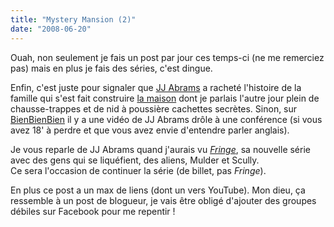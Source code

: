 ```yaml
---
title: "Mystery Mansion (2)"
date: "2008-06-20"
---
```


Ouah, non seulement je fais un post par jour ces temps-ci (ne me remerciez pas) mais en plus je fais des séries, c'est dingue.

Enfin, c'est juste pour signaler que [JJ Abrams](http://nymag.com/daily/entertainment/2008/06/jj_abrams_to_make_movie_about.html) a racheté l'histoire de la famille qui s'est fait construire [la maison](http://blog.smwhr.net/index.php?2008/06/15/683-mystery-mansion) dont je parlais l'autre jour plein de chausse-trappes et de nid à poussière cachettes secrètes. Sinon, sur [BienBienBien](http://bienbienbien.net/2008/06/19/mon-appartement-est-une-chasse-au-tresor/) il y a une vidéo de JJ Abrams drôle à une conférence (si vous avez 18' à perdre et que vous avez envie d'entendre parler anglais).

Je vous reparle de JJ Abrams quand j'aurais vu _[Fringe](http://www.youtube.com/watch?v=ZAu4L5_Fl84)_, sa nouvelle série avec des gens qui se liquéfient, des aliens, Mulder et Scully.  
Ce sera l'occasion de continuer la série (de billet, pas _Fringe_).

En plus ce post a un max de liens (dont un vers YouTube). Mon dieu, ça ressemble à un post de blogueur, je vais être obligé d'ajouter des groupes débiles sur Facebook pour me repentir !
